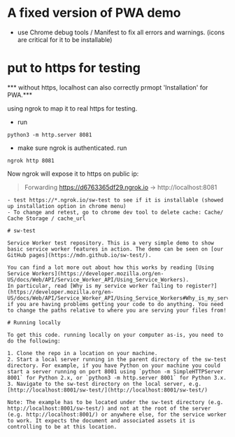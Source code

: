 # A fixed version of PWA demo

- use Chrome debug tools / Manifest to fix all errors and warnings. (icons are critical for it to be installable)

# put to https for testing
*** without https, localhost can also correctly prmopt 'Installation' for PWA.***

using ngrok to map it to real https for testing.
- run 
```
python3 -m http.server 8081
```
- make sure ngrok is authenticated. run 
```
ngrok http 8081
```
Now ngrok will expose it to https on public ip:
> Forwarding  https://d6763365df29.ngrok.io -> http://localhost:8081  
```
- test https://*.ngrok.io/sw-test to see if it is installable (showed up installation option in chrome menu)
- To change and retest, go to chrome dev tool to delete cache: Cache/ Cache Storage / cache_url

# sw-test

Service Worker test repository. This is a very simple demo to show basic service worker features in action. The demo can be seen on [our GitHub pages](https://mdn.github.io/sw-test/).

You can find a lot more out about how this works by reading [Using Service Workers](https://developer.mozilla.org/en-US/docs/Web/API/Service_Worker_API/Using_Service_Workers).
In particular, read [Why is my service worker failing to register?](https://developer.mozilla.org/en-US/docs/Web/API/Service_Worker_API/Using_Service_Workers#Why_is_my_service_worker_failing_to_register)
if you are having problems getting your code to do anything. You need to change the paths relative to where you are serving your files from!

# Running locally

To get this code. running locally on your computer as-is, you need to do the following:

1. Clone the repo in a location on your machine.
2. Start a local server running in the parent directory of the sw-test directory. For example, if you have Python on your machine you could start a server running on port 8001 using `python -m SimpleHTTPServer 8001` for Python 2.x, or `python3 -m http.server 8001` for Python 3.x.
3. Navigate to the sw-test directory on the local server, e.g. [http://localhost:8001/sw-test/](http://localhost:8001/sw-test/)

Note: The example has to be located under the sw-test directory (e.g. http://localhost:8001/sw-test/) and not at the root of the server (e.g. http://localhost:8001/) or anywhere else, for the service worker to work. It expects the document and associated assets it is controlling to be at this location.
